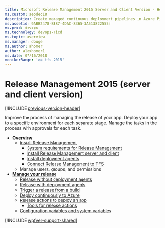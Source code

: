```yaml
---
title: Microsoft Release Management 2015 Server and Client Version - Help Contents
ms.custom: seodec18
description: Create managed continuous deployment pipelines in Azure Pipelines or TFS using Release Management 2015 (server and client version)
ms.assetid: 9ABB2478-BE87-4DAC-8365-3A5138225554
ms.prod: devops
ms.technology: devops-cicd
ms.topic: overview
ms.manager: douge
ms.author: ahomer
author: alexhomer1
ms.date: 07/16/2018
monikerRange: '>= tfs-2015'
---
```


# Release Management 2015 (server and client version)

[!INCLUDE [previous-version-header](_shared/previous-version-header.md)]

Improve the process of managing the release of your app.
Deploy your app to a specific environment for each separate stage.
Manage the tasks in the process with approvals for each task.

* **[Overview](previous-version/release-management-overview.md)**
  - [Install Release Management](previous-version/install-release-management.md)
    * [System requirements for Release Management](previous-version/install-release-management/system-requirements.md)
    * [Install Release Management server and client](previous-version/install-release-management/install-server-and-client.md)
    * [Install deployment agents](previous-version/install-release-management/install-deployment-agent.md)
    * [Connect Release Management to TFS](previous-version/install-release-management/connect-to-tfs.md)
  - [Manage users, groups, and permissions](previous-version/add-users-and-groups.md)
* **[Manage your release](previous-version/manage-your-release.md)**
  - [Release without deployment agents](previous-version/release-without-agents.md)
  - [Release with deployment agents](previous-version/release-with-agents.md)
  - [Trigger a release from a build](previous-version/trigger-a-release.md)
  - [Deploy continuously to Azure](previous-version/deploy-continuously-to-azure.md)
  - [Release actions to deploy an app](previous-version/release-actions.md)
    * [Tools for release actions](previous-version/release-actions/release-action-tools.md)
  - [Configuration variables and system variables](previous-version/config-and-system-variables.md)

[!INCLUDE [wpfver-support-shared](_shared/wpfver-support-shared.md)]

